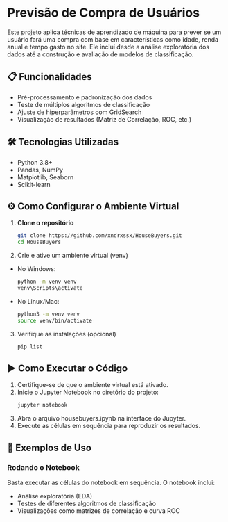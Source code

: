 # Previsão de Compra de Usuários  

Este projeto aplica técnicas de aprendizado de máquina para prever se um usuário fará uma compra com base em características como idade, renda anual e tempo gasto no site. Ele inclui desde a análise exploratória dos dados até a construção e avaliação de modelos de classificação.  

## 📋 Funcionalidades  
- Pré-processamento e padronização dos dados  
- Teste de múltiplos algoritmos de classificação  
- Ajuste de hiperparâmetros com GridSearch  
- Visualização de resultados (Matriz de Correlação, ROC, etc.)  

## 🛠️ Tecnologias Utilizadas  
- Python 3.8+  
- Pandas, NumPy  
- Matplotlib, Seaborn  
- Scikit-learn  

## ⚙️ Como Configurar o Ambiente Virtual  

1. **Clone o repositório**  
   ```bash
   git clone https://github.com/xndrxssx/HouseBuyers.git
   cd HouseBuyers
   ```
2. Crie e ative um ambiente virtual (venv)
- No Windows:
    ```bash
    python -m venv venv
    venv\Scripts\activate
   ```
- No Linux/Mac:
    ```bash
    python3 -m venv venv
    source venv/bin/activate
   ```
3. Verifique as instalações (opcional)
    ```bash
    pip list
   ```

## ▶️ Como Executar o Código
1. Certifique-se de que o ambiente virtual está ativado.
2. Inicie o Jupyter Notebook no diretório do projeto:
    ```bash
    jupyter notebook
   ```
3. Abra o arquivo housebuyers.ipynb na interface do Jupyter.
4. Execute as células em sequência para reproduzir os resultados.

## 🧪 Exemplos de Uso
### Rodando o Notebook
Basta executar as células do notebook em sequência. O notebook inclui:

- Análise exploratória (EDA)
- Testes de diferentes algoritmos de classificação
- Visualizações como matrizes de correlação e curva ROC    